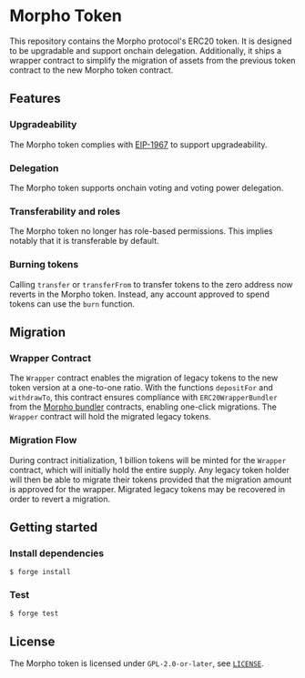 # Morpho Token

This repository contains the Morpho protocol's ERC20 token.
It is designed to be upgradable and support onchain delegation.
Additionally, it ships a wrapper contract to simplify the migration of assets from the previous token contract to the new Morpho token contract.

## Features

### Upgradeability

The Morpho token complies with [EIP-1967](https://eips.ethereum.org/EIPS/eip-1967) to support upgradeability.

### Delegation

The Morpho token supports onchain voting and voting power delegation.

### Transferability and roles

The Morpho token no longer has role-based permissions.
This implies notably that it is transferable by default.

### Burning tokens

Calling `transfer` or `transferFrom` to transfer tokens to the zero address now reverts in the Morpho token.
Instead, any account approved to spend tokens can use the `burn` function.

## Migration

### Wrapper Contract

The `Wrapper` contract enables the migration of legacy tokens to the new token version at a one-to-one ratio.
With the functions `depositFor` and `withdrawTo`, this contract ensures compliance with `ERC20WrapperBundler` from the [Morpho bundler](https://github.com/morpho-org/morpho-blue-bundlers) contracts, enabling one-click migrations.
The `Wrapper` contract will hold the migrated legacy tokens.

### Migration Flow

During contract initialization, 1 billion tokens will be minted for the `Wrapper` contract, which will initially hold the entire supply.
Any legacy token holder will then be able to migrate their tokens provided that the migration amount is approved for the wrapper.
Migrated legacy tokens may be recovered in order to revert a migration.

## Getting started

### Install dependencies

```shell
$ forge install
```

### Test

```shell
$ forge test
```

## License

The Morpho token is licensed under `GPL-2.0-or-later`, see [`LICENSE`](./LICENSE).
